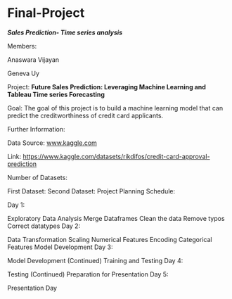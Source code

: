 # Final-Project
_**Sales Prediction- Time series analysis**_


Members:

Anaswara Vijayan

Geneva Uy

Project: **Future Sales Prediction: Leveraging Machine Learning and Tableau Time series Forecasting**


Goal: The goal of this project is to build a machine learning model that can predict the creditworthiness of credit card applicants.

Further Information:

Data Source: www.kaggle.com

Link: https://www.kaggle.com/datasets/rikdifos/credit-card-approval-prediction

Number of Datasets:

First Dataset: 
Second Dataset: 
Project Planning Schedule:

Day 1:

Exploratory Data Analysis
Merge Dataframes
Clean the data
Remove typos
Correct datatypes
Day 2:

Data Transformation
Scaling Numerical Features
Encoding Categorical Features
Model Development
Day 3:

Model Development (Continued)
Training and Testing
Day 4:

Testing (Continued)
Preparation for Presentation
Day 5:

Presentation Day

